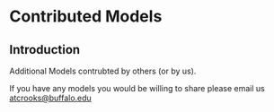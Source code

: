 # Contributed Models




## Introduction

Additional Models contrubted by others (or by us).

If you have any models you would be willing to share please email us [atcrooks@buffalo.edu](mailto:atcrooks@buffalo?Subject=Model%20and%20data%20to%20add)

